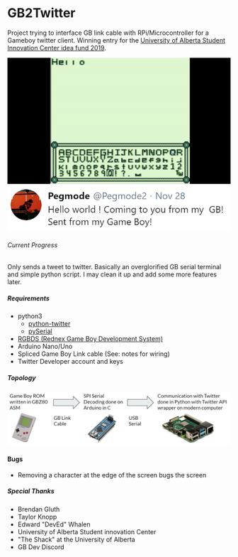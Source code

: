 # GB2Twitter
Project trying to interface GB link cable with RPi/Microcontroller for a Gameboy twitter client. Winning entry for the [University of Alberta Student Innovation Center idea fund 2019](https://www.ualberta.ca/student-innovation-centre/idea-fund).

![Preview](/notes/GB2Twitter.gif)
![Preview](/notes/twitter.png)





###### Current Progress
Only sends a tweet to twitter. Basically an overglorified GB serial terminal and simple python script. I may clean it up and add some more features later.


##### Requirements
- python3
  - [python-twitter](https://github.com/bear/python-twitter)
  - [pySerial](https://pythonhosted.org/pyserial/)
- [RGBDS (Rednex Game Boy Development System)](https://github.com/rednex/rgbds)
- Arduino Nano/Uno
- Spliced Game Boy Link cable (See: notes for wiring)
- Twitter Developer account and keys

##### Topology 
![Preview](/notes/GB2TwitterFlow.png)

#### Bugs
- Removing a character at the edge of the screen bugs the screen

##### Special Thanks
- Brendan Gluth
- Taylor Knopp
- Edward "DevEd" Whalen
- University of Alberta Student innovation Center
- "The Shack" at the University of Alberta
- GB Dev Discord
